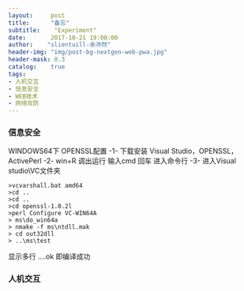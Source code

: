 ```yaml
---
layout:     post
title:		"备忘"
subtitle:    "Experiment"
date:	    2017-10-21 19:00:00
author:	   "slientuill-余沛然"
header-img: "img/post-bg-nextgen-web-pwa.jpg"
header-mask: 0.3
catalog:    true
tags:
- 人机交互
- 信息安全
- WEB技术
- 网络攻防
---
```


> 

### 信息安全
WINDOWS64下 OPENSSL配置
-1- 下载安装 Visual Studio，OPENSSL，ActivePerl
-2- win+R 调出运行 输入cmd 回车 进入命令行
-3- 进入Visual studio\VC文件夹 
```
>vcvarshall.bat amd64
>cd ..
>cd ..
>cd openssl-1.0.2l
>perl Configure VC-WIN64A
> ms\do_win64a
> nmake -f ms\ntdll.mak
> cd out32dll
> ..\ms\test
```
显示多行 ....ok 即编译成功
### 人机交互

